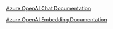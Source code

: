 [Azure OpenAI Chat Documentation](https://docs.spring.io/spring-ai/reference/api/chat/azure-openai-chat.html)

[Azure OpenAI Embedding Documentation](https://docs.spring.io/spring-ai/reference/api/embeddings/azure-openai-embeddings.html)
